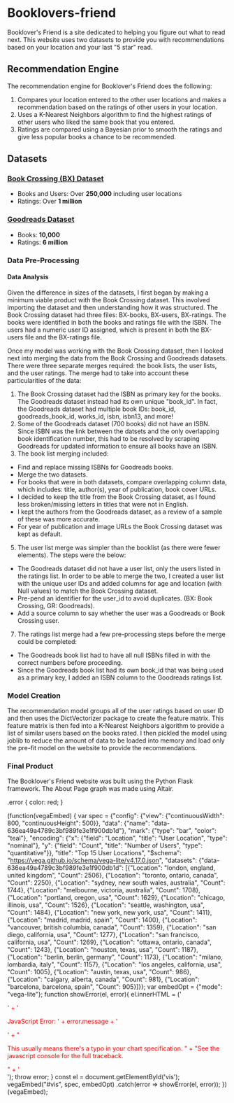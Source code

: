 # Booklovers-friend
Booklover's Friend is a site dedicated to helping you figure out what to read next. This website uses two datasets to provide you with recommendations based on your location and your last "5 star" read.

Recommendation Engine
---------------------

The recommendation engine for Booklover's Friend does the following:

1.  Compares your location entered to the other user locations and makes a recommendation based on the ratings of other users in your location.
2.  Uses a K-Nearest Neighbors algorithm to find the highest ratings of other users who liked the same book that you entered.
3.  Ratings are compared using a Bayesian prior to smooth the ratings and give less popular books a chance to be recommended.

Datasets
--------

### [Book Crossing (BX) Dataset](http://www2.informatik.uni-freiburg.de/~cziegler/BX/)

*   Books and Users: Over **250,000** including user locations
*   Ratings: Over **1 million**

### [Goodreads Dataset](https://github.com/zygmuntz/goodbooks-10k)

*   Books: **10,000**
*   Ratings: **6 million**

### Data Pre-Processing

#### Data Analysis

Given the difference in sizes of the datasets, I first began by making a minimum viable product with the Book Crossing dataset. This involved importing the dataset and then understanding how it was structured. The Book Crossing dataset had three files: BX-books, BX-users, BX-ratings. The books were identified in both the books and ratings file with the ISBN. The users had a numeric user ID assigned, which is present in both the BX-users file and the BX-ratings file.

Once my model was working with the Book Crossing dataset, then I looked next into merging the data from the Book Crossing and Goodreads datasets. There were three separate merges required: the book lists, the user lists, and the user ratings. The merge had to take into account these particularities of the data:

1.  The Book Crossing dataset had the ISBN as primary key for the books. The Goodreads dataset instead had its own unique "book\_id". In fact, the Goodreads dataset had multiple book IDs: book\_id, goodreads\_book\_id, works\_id, isbn, isbn13, and more!
2.  Some of the Goodreads dataset (700 books) did not have an ISBN. Since ISBN was the link between the datsets and the only overlapping book identification number, this had to be resolved by scraping Goodreads for updated information to ensure all books have an ISBN.
3.  The book list merging included:

*   Find and replace missing ISBNs for Goodreads books.
*   Merge the two datasets.
*   For books that were in both datasets, compare overlapping column data, which includes: title, author(s), year of publication, book cover URLs.
*   I decided to keep the title from the Book Crossing dataset, as I found less broken/missing letters in titles that were not in English.
*   I kept the authors from the Goodreads dataset, as a review of a sample of these was more accurate.
*   For year of publication and image URLs the Book Crossing dataset was kept as default.

5.  The user list merge was simpler than the booklist (as there were fewer elements). The steps were the below:

*   The Goodreads dataset did not have a user list, only the users listed in the ratings list. In order to be able to merge the two, I created a user list with the unique user IDs and added columns for age and location (with Null values) to match the Book Crossing dataset.
*   Pre-pend an identifier for the user\_id to avoid duplicates. (BX: Book Crossing, GR: Goodreads).
*   Add a source column to say whether the user was a Goodreads or Book Crossing user.

7.  The ratings list merge had a few pre-processing steps before the merge could be completed:

*   The Goodreads book list had to have all null ISBNs filled in with the correct numbers before proceeding.
*   Since the Goodreads book list had its own book\_id that was being used as a primary key, I added an ISBN column to the Goodreads ratings list.

### Model Creation

The recommendation model groups all of the user ratings based on user ID and then uses the DictVectorizer package to create the feature matrix. This feature matrix is then fed into a K-Nearest Neighbors algorithm to provide a list of similar users based on the books rated. I then pickled the model using joblib to reduce the amount of data to be loaded into memory and load only the pre-fit model on the website to provide the recommendations.

### Final Product

The Booklover's Friend website was built using the Python Flask framework. The About Page graph was made using Altair.

.error { color: red; }

(function(vegaEmbed) { var spec = {"config": {"view": {"continuousWidth": 800, "continuousHeight": 500}}, "data": {"name": "data-636ea49a4789c3bf989fe3e1f900db1d"}, "mark": {"type": "bar", "color": "teal"}, "encoding": {"x": {"field": "Location", "title": "User Location", "type": "nominal"}, "y": {"field": "Count", "title": "Number of Users", "type": "quantitative"}}, "title": "Top 15 User Locations", "$schema": "https://vega.github.io/schema/vega-lite/v4.17.0.json", "datasets": {"data-636ea49a4789c3bf989fe3e1f900db1d": \[{"Location": "london, england, united kingdom", "Count": 2506}, {"Location": "toronto, ontario, canada", "Count": 2250}, {"Location": "sydney, new south wales, australia", "Count": 1744}, {"Location": "melbourne, victoria, australia", "Count": 1708}, {"Location": "portland, oregon, usa", "Count": 1629}, {"Location": "chicago, illinois, usa", "Count": 1526}, {"Location": "seattle, washington, usa", "Count": 1484}, {"Location": "new york, new york, usa", "Count": 1411}, {"Location": "madrid, madrid, spain", "Count": 1400}, {"Location": "vancouver, british columbia, canada", "Count": 1359}, {"Location": "san diego, california, usa", "Count": 1277}, {"Location": "san francisco, california, usa", "Count": 1269}, {"Location": "ottawa, ontario, canada", "Count": 1243}, {"Location": "houston, texas, usa", "Count": 1187}, {"Location": "berlin, berlin, germany", "Count": 1173}, {"Location": "milano, lombardia, italy", "Count": 1157}, {"Location": "los angeles, california, usa", "Count": 1005}, {"Location": "austin, texas, usa", "Count": 986}, {"Location": "calgary, alberta, canada", "Count": 981}, {"Location": "barcelona, barcelona, spain", "Count": 905}\]}}; var embedOpt = {"mode": "vega-lite"}; function showError(el, error){ el.innerHTML = ('<div class="error" style="color:red;">' + '<p>JavaScript Error: ' + error.message + '</p>' + "<p>This usually means there's a typo in your chart specification. " + "See the javascript console for the full traceback.</p>" + '</div>'); throw error; } const el = document.getElementById('vis'); vegaEmbed("#vis", spec, embedOpt) .catch(error => showError(el, error)); })(vegaEmbed); </x-turndown>